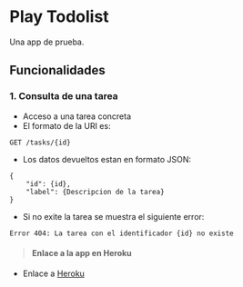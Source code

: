 # Play Todolist

Una app de prueba.

## Funcionalidades

### 1. Consulta de una tarea

* Acceso a una tarea concreta
* El formato de la URI es:
```
GET /tasks/{id}
```
* Los datos devueltos estan en formato JSON:
```
{
    "id": {id},
    "label": {Descripcion de la tarea}
}
```
* Si no exite la tarea se muestra el siguiente error:
```
Error 404: La tarea con el identificador {id} no existe
```

> #### Enlace a la app en Heroku
- Enlace a [Heroku](http://shrouded-refuge-4122.herokuapp.com/tasks)
